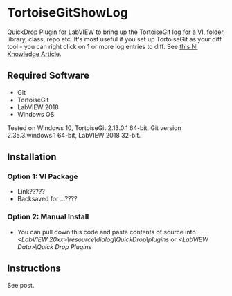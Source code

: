 # TortoiseGitShowLog
QuickDrop Plugin for LabVIEW to bring up the TortoiseGit log for a VI, folder, library, class, repo etc. It's most useful if you set up TortoiseGit as your diff tool - you can right click on 1 or more log entries to diff. See [this NI Knowledge Article](https://knowledge.ni.com/KnowledgeArticleDetails?id=kA00Z0000019ZhbSAE&l=en-GB).

## Required Software
 - Git
 - TortoiseGit
 - LabVIEW 2018
 - Windows OS

Tested on Windows 10, TortoiseGit 2.13.0.1 64-bit, Git version 2.35.3.windows.1 64-bit, LabVIEW 2018 32-bit.

## Installation
### Option 1: VI Package
 - Link?????
 - Backsaved for ...????
### Option 2: Manual Install
 - You can pull down this code and paste contents of source into *<LabVIEW 20xx>\resource\dialog\QuickDrop\plugins* or *&lt;LabVIEW Data>\Quick Drop Plugins*

## Instructions
See post.